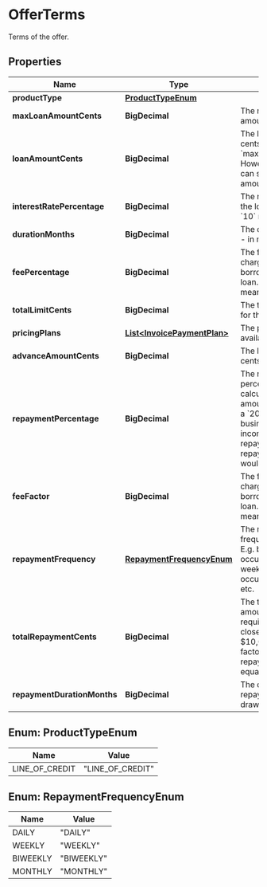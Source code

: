 

# OfferTerms

Terms of the offer.

## Properties

| Name | Type | Description | Notes |
|------------ | ------------- | ------------- | -------------|
|**productType** | [**ProductTypeEnum**](#ProductTypeEnum) |  |  |
|**maxLoanAmountCents** | **BigDecimal** | The maximum loan amount - in cents. |  |
|**loanAmountCents** | **BigDecimal** | The loan amount - in cents. This defaults to &#x60;maxLoanAmountCents&#x60;. However, the business can select a smaller amount. |  |
|**interestRatePercentage** | **BigDecimal** | The rate of interest on the loan. E.g. a value of &#x60;10&#x60; means 10%. |  |
|**durationMonths** | **BigDecimal** | The duration of the loan - in months. |  |
|**feePercentage** | **BigDecimal** | The fee percentage charged as the borrowing cost of the loan. E.g. a value of &#x60;2&#x60; means a 2% fee. |  |
|**totalLimitCents** | **BigDecimal** | The total limit allowed for this offer - in cents. |  |
|**pricingPlans** | [**List&lt;InvoicePaymentPlan&gt;**](InvoicePaymentPlan.md) | The pricing plans available for this offer. |  |
|**advanceAmountCents** | **BigDecimal** | The loan amount - in cents. |  |
|**repaymentPercentage** | **BigDecimal** | The repayment percentage for calculating repayment amounts. E.g. a value of a &#x60;20&#x60; means 20%. If a business has $100 of income over a repayment period, the repayment amount would be $20. |  |
|**feeFactor** | **BigDecimal** | The fee percentage charged as the borrowing cost of the loan. E.g. a value of &#x60;1.3&#x60; means a 30% fee. |  |
|**repaymentFrequency** | [**RepaymentFrequencyEnum**](#RepaymentFrequencyEnum) | The repayment frequency of the loan. E.g. biweekly repayment occurs every 14 days, weekly repayment occurs every 7 days, etc. |  |
|**totalRepaymentCents** | **BigDecimal** | The total repayment amount in cents required to settle and close the debt. E.g. for a $10,000 loan with a fee factor of 1.3, the repayment amount equates to $13,000. |  |
|**repaymentDurationMonths** | **BigDecimal** | The duration of the repayment for each draw - in months. |  |



## Enum: ProductTypeEnum

| Name | Value |
|---- | -----|
| LINE_OF_CREDIT | &quot;LINE_OF_CREDIT&quot; |



## Enum: RepaymentFrequencyEnum

| Name | Value |
|---- | -----|
| DAILY | &quot;DAILY&quot; |
| WEEKLY | &quot;WEEKLY&quot; |
| BIWEEKLY | &quot;BIWEEKLY&quot; |
| MONTHLY | &quot;MONTHLY&quot; |



